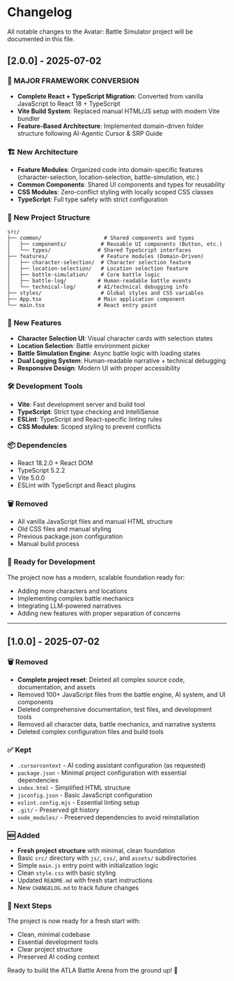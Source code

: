 # Changelog

All notable changes to the Avatar: Battle Simulator project will be documented in this file.

## [2.0.0] - 2025-07-02

### 🔄 **MAJOR FRAMEWORK CONVERSION**
- **Complete React + TypeScript Migration**: Converted from vanilla JavaScript to React 18 + TypeScript
- **Vite Build System**: Replaced manual HTML/JS setup with modern Vite bundler
- **Feature-Based Architecture**: Implemented domain-driven folder structure following AI-Agentic Cursor & SRP Guide

### 🏗️ **New Architecture**
- **Feature Modules**: Organized code into domain-specific features (character-selection, location-selection, battle-simulation, etc.)
- **Common Components**: Shared UI components and types for reusability
- **CSS Modules**: Zero-conflict styling with locally scoped CSS classes
- **TypeScript**: Full type safety with strict configuration

### 📁 **New Project Structure**
```
src/
├── common/                    # Shared components and types
│   ├── components/           # Reusable UI components (Button, etc.)
│   └── types/               # Shared TypeScript interfaces
├── features/                 # Feature modules (Domain-Driven)
│   ├── character-selection/  # Character selection feature
│   ├── location-selection/   # Location selection feature
│   ├── battle-simulation/    # Core battle logic
│   ├── battle-log/          # Human-readable battle events
│   └── technical-log/       # AI/technical debugging info
├── styles/                   # Global styles and CSS variables
├── App.tsx                  # Main application component
└── main.tsx                 # React entry point
```

### 🎯 **New Features**
- **Character Selection UI**: Visual character cards with selection states
- **Location Selection**: Battle environment picker
- **Battle Simulation Engine**: Async battle logic with loading states
- **Dual Logging System**: Human-readable narrative + technical debugging
- **Responsive Design**: Modern UI with proper accessibility

### 🛠️ **Development Tools**
- **Vite**: Fast development server and build tool
- **TypeScript**: Strict type checking and IntelliSense
- **ESLint**: TypeScript and React-specific linting rules
- **CSS Modules**: Scoped styling to prevent conflicts

### 📦 **Dependencies**
- React 18.2.0 + React DOM
- TypeScript 5.2.2
- Vite 5.0.0
- ESLint with TypeScript and React plugins

### 🗑️ **Removed**
- All vanilla JavaScript files and manual HTML structure
- Old CSS files and manual styling
- Previous package.json configuration
- Manual build process

### 🚀 **Ready for Development**
The project now has a modern, scalable foundation ready for:
- Adding more characters and locations
- Implementing complex battle mechanics
- Integrating LLM-powered narratives
- Adding new features with proper separation of concerns

---

## [1.0.0] - 2025-07-02

### 🗑️ Removed
- **Complete project reset**: Deleted all complex source code, documentation, and assets
- Removed 100+ JavaScript files from the battle engine, AI system, and UI components
- Deleted comprehensive documentation, test files, and development tools
- Removed all character data, battle mechanics, and narrative systems
- Deleted complex configuration files and build tools

### ✅ Kept
- `.cursorcontext` - AI coding assistant configuration (as requested)
- `package.json` - Minimal project configuration with essential dependencies
- `index.html` - Simplified HTML structure
- `jsconfig.json` - Basic JavaScript configuration
- `eslint.config.mjs` - Essential linting setup
- `.git/` - Preserved git history
- `node_modules/` - Preserved dependencies to avoid reinstallation

### 🆕 Added
- **Fresh project structure** with minimal, clean foundation
- Basic `src/` directory with `js/`, `css/`, and `assets/` subdirectories
- Simple `main.js` entry point with initialization logic
- Clean `style.css` with basic styling
- Updated `README.md` with fresh start instructions
- New `CHANGELOG.md` to track future changes

### 🎯 Next Steps
The project is now ready for a fresh start with:
- Clean, minimal codebase
- Essential development tools
- Clear project structure
- Preserved AI coding context

Ready to build the ATLA Battle Arena from the ground up! 🚀 